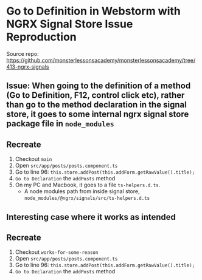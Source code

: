 # Go to Definition in Webstorm with NGRX Signal Store Issue Reproduction

Source repo: https://github.com/monsterlessonsacademy/monsterlessonsacademy/tree/413-ngrx-signals

## Issue: When going to the definition of a method (Go to Definition, F12, control click etc), rather than go to the method declaration in the signal store, it goes to some internal ngrx signal store package file in `node_modules`

## Recreate

1) Checkout `main` 
2) Open `src/app/posts/posts.component.ts`
3) Go to line 96: `this.store.addPost(this.addForm.getRawValue().title);`
4) `Go to Declaration` the `addPosts` method
5) On my PC and Macbook, it goes to a file `ts-helpers.d.ts`.
   - A node modules path from inside signal store, `node_modules/@ngrx/signals/src/ts-helpers.d.ts`

## Interesting case where it works as intended

## Recreate

1) Checkout `works-for-some-reason`
2) Open `src/app/posts/posts.component.ts`
3) Go to line 96: `this.store.addPost(this.addForm.getRawValue().title);`
4) `Go to Declaration` the `addPosts` method
